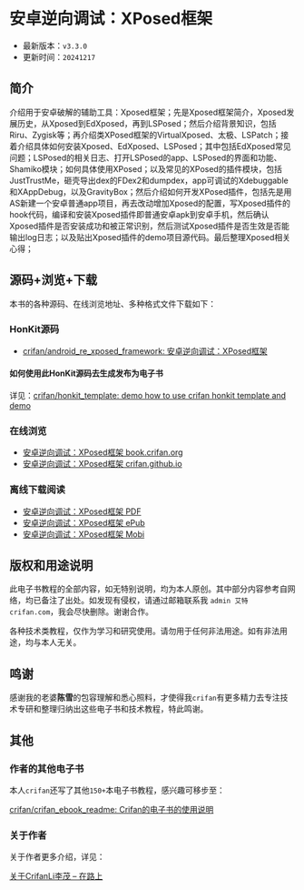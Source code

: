 # 安卓逆向调试：XPosed框架

* 最新版本：`v3.3.0`
* 更新时间：`20241217`

## 简介

介绍用于安卓破解的辅助工具：Xposed框架；先是Xposed框架简介，Xposed发展历史，从Xposed到EdXposed，再到LSPosed；然后介绍背景知识，包括Riru、Zygisk等；再介绍类XPosed框架的VirtualXposed、太极、LSPatch；接着介绍具体如何安装Xposed、EdXposed、LSPosed；其中包括EdXposed常见问题；LSPosed的相关日志、打开LSPosed的app、LSPosed的界面和功能、Shamiko模块；如何具体使用XPosed；以及常见的XPosed的插件模块，包括JustTrustMe，砸壳导出dex的FDex2和dumpdex，app可调试的Xdebuggable和XAppDebug，以及GravityBox；然后介绍如何开发XPosed插件，包括先是用AS新建一个安卓普通app项目，再去改动增加Xposed的配置，写Xposed插件的hook代码，编译和安装Xposed插件即普通安卓apk到安卓手机，然后确认Xposed插件是否安装成功和被正常识别，然后测试Xposed插件是否生效是否能输出log日志；以及贴出Xposed插件的demo项目源代码。最后整理Xposed相关心得；

## 源码+浏览+下载

本书的各种源码、在线浏览地址、多种格式文件下载如下：

### HonKit源码

* [crifan/android_re_xposed_framework: 安卓逆向调试：XPosed框架](https://github.com/crifan/android_re_xposed_framework)

#### 如何使用此HonKit源码去生成发布为电子书

详见：[crifan/honkit_template: demo how to use crifan honkit template and demo](https://github.com/crifan/honkit_template)

### 在线浏览

* [安卓逆向调试：XPosed框架 book.crifan.org](https://book.crifan.org/books/android_re_xposed_framework/website/)
* [安卓逆向调试：XPosed框架 crifan.github.io](https://crifan.github.io/android_re_xposed_framework/website/)

### 离线下载阅读

* [安卓逆向调试：XPosed框架 PDF](https://book.crifan.org/books/android_re_xposed_framework/pdf/android_re_xposed_framework.pdf)
* [安卓逆向调试：XPosed框架 ePub](https://book.crifan.org/books/android_re_xposed_framework/epub/android_re_xposed_framework.epub)
* [安卓逆向调试：XPosed框架 Mobi](https://book.crifan.org/books/android_re_xposed_framework/mobi/android_re_xposed_framework.mobi)

## 版权和用途说明

此电子书教程的全部内容，如无特别说明，均为本人原创。其中部分内容参考自网络，均已备注了出处。如发现有侵权，请通过邮箱联系我 `admin 艾特 crifan.com`，我会尽快删除。谢谢合作。

各种技术类教程，仅作为学习和研究使用。请勿用于任何非法用途。如有非法用途，均与本人无关。

## 鸣谢

感谢我的老婆**陈雪**的包容理解和悉心照料，才使得我`crifan`有更多精力去专注技术专研和整理归纳出这些电子书和技术教程，特此鸣谢。

## 其他

### 作者的其他电子书

本人`crifan`还写了其他`150+`本电子书教程，感兴趣可移步至：

[crifan/crifan_ebook_readme: Crifan的电子书的使用说明](https://github.com/crifan/crifan_ebook_readme)

### 关于作者

关于作者更多介绍，详见：

[关于CrifanLi李茂 – 在路上](https://www.crifan.org/about/)
